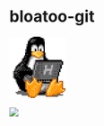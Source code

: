 # bloatoo-git

<div id="header">
  <img src="https://github.com/bloatoo-git/bloatoo-git/blob/main/tux.gif" width=100/>
</div>



![](https://komarev.com/ghpvc/?username=bloatoo-git&color=lightgrey)
